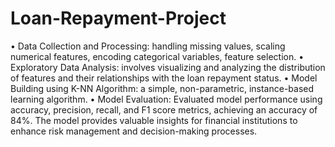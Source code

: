# Loan-Repayment-Project
•	Data Collection and Processing: handling missing values, scaling numerical features, encoding categorical variables, feature selection.
•	Exploratory Data Analysis: involves visualizing and analyzing the distribution of features and their relationships with the loan repayment status.
•	Model Building using K-NN Algorithm: a simple, non-parametric, instance-based learning algorithm.
•	Model Evaluation: Evaluated model performance using accuracy, precision, recall, and F1 score metrics, achieving an accuracy of 84%.
The model provides valuable insights for financial institutions to enhance risk management and decision-making processes.
